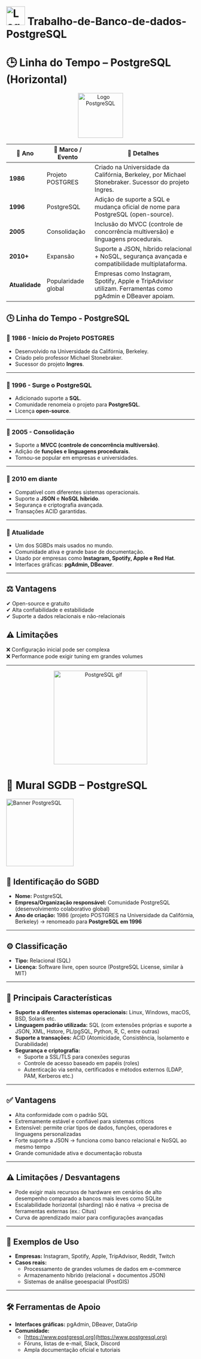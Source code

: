 # <img src="https://www.postgresql.org/media/img/about/press/elephant.png" alt="Logo PostgreSQL" width="50"/> Trabalho-de-Banco-de-dados-PostgreSQL

# 🕒 Linha do Tempo – PostgreSQL (Horizontal)

<p align="center">
  <img src="https://www.postgresql.org/media/img/about/press/elephant.png" alt="Logo PostgreSQL" width="120"/>
</p>

| 📌 Ano | 🔎 Marco / Evento | 📖 Detalhes |
|--------|------------------|-------------|
| **1986** | Projeto POSTGRES | Criado na Universidade da Califórnia, Berkeley, por Michael Stonebraker. Sucessor do projeto Ingres. |
| **1996** | PostgreSQL | Adição de suporte a SQL e mudança oficial de nome para PostgreSQL (open-source). |
| **2005** | Consolidação | Inclusão do MVCC (controle de concorrência multiversão) e linguagens procedurais. |
| **2010+** | Expansão | Suporte a JSON, híbrido relacional + NoSQL, segurança avançada e compatibilidade multiplataforma. |
| **Atualidade** | Popularidade global | Empresas como Instagram, Spotify, Apple e TripAdvisor utilizam. Ferramentas como pgAdmin e DBeaver apoiam. |

## 🕒 Linha do Tempo - PostgreSQL

### 📌 1986 - Início do Projeto POSTGRES
- Desenvolvido na Universidade da Califórnia, Berkeley.
- Criado pelo professor Michael Stonebraker.
- Sucessor do projeto **Ingres**.

---

### 📌 1996 - Surge o PostgreSQL
- Adicionado suporte a **SQL**.
- Comunidade renomeia o projeto para **PostgreSQL**.
- Licença **open-source**.

---

### 📌 2005 - Consolidação
- Suporte a **MVCC (controle de concorrência multiversão)**.
- Adição de **funções e linguagens procedurais**.
- Tornou-se popular em empresas e universidades.

---

### 📌 2010 em diante
- Compatível com diferentes sistemas operacionais.
- Suporte a **JSON** e **NoSQL híbrido**.
- Segurança e criptografia avançada.
- Transações ACID garantidas.

---

### 📌 Atualidade
- Um dos SGBDs mais usados no mundo.
- Comunidade ativa e grande base de documentação.
- Usado por empresas como **Instagram, Spotify, Apple e Red Hat**.
- Interfaces gráficas: **pgAdmin, DBeaver**.

---

## ⚖️ Vantagens
✔ Open-source e gratuito  
✔ Alta confiabilidade e estabilidade  
✔ Suporte a dados relacionais e não-relacionais  

## ⚠️ Limitações
❌ Configuração inicial pode ser complexa  
❌ Performance pode exigir tuning em grandes volumes  

---

<p align="center">
  <img src="https://media.giphy.com/media/GH8mO3Zz7bK2g/giphy.gif" alt="PostgreSQL gif" width="250"/>
</p>

# 🎯 Mural SGDB – PostgreSQL  

<img src="https://encrypted-tbn0.gstatic.com/images?q=tbn:ANd9GcQI3_ABebrcKM6_91YZTp7yNtcjFLNpQpBRkw&s" alt="Banner PostgreSQL" width="180"/>

## 📌 Identificação do SGBD
- **Nome:** PostgreSQL  
- **Empresa/Organização responsável:** Comunidade PostgreSQL (desenvolvimento colaborativo global)  
- **Ano de criação:** 1986 (projeto POSTGRES na Universidade da Califórnia, Berkeley) → renomeado para **PostgreSQL em 1996**  

---

## ⚙️ Classificação
- **Tipo:** Relacional (SQL)  
- **Licença:** Software livre, open source (PostgreSQL License, similar à MIT)  

---

## 🔑 Principais Características
- **Suporte a diferentes sistemas operacionais:** Linux, Windows, macOS, BSD, Solaris etc.  
- **Linguagem padrão utilizada:** SQL (com extensões próprias e suporte a JSON, XML, Hstore, PL/pgSQL, Python, R, C, entre outras)  
- **Suporte a transações:** ACID (Atomicidade, Consistência, Isolamento e Durabilidade)  
- **Segurança e criptografia:**  
  - Suporte a SSL/TLS para conexões seguras  
  - Controle de acesso baseado em papéis (roles)  
  - Autenticação via senha, certificados e métodos externos (LDAP, PAM, Kerberos etc.)  

---

## ✅ Vantagens
- Alta conformidade com o padrão SQL  
- Extremamente estável e confiável para sistemas críticos  
- Extensível: permite criar tipos de dados, funções, operadores e linguagens personalizadas  
- Forte suporte a JSON → funciona como banco relacional e NoSQL ao mesmo tempo  
- Grande comunidade ativa e documentação robusta  

---

## ⚠️ Limitações / Desvantagens
- Pode exigir mais recursos de hardware em cenários de alto desempenho comparado a bancos mais leves como SQLite  
- Escalabilidade horizontal (sharding) não é nativa → precisa de ferramentas externas (ex.: Citus)  
- Curva de aprendizado maior para configurações avançadas  

---

## 🏢 Exemplos de Uso
- **Empresas:** Instagram, Spotify, Apple, TripAdvisor, Reddit, Twitch  
- **Casos reais:**  
  - Processamento de grandes volumes de dados em e-commerce  
  - Armazenamento híbrido (relacional + documentos JSON)  
  - Sistemas de análise geoespacial (PostGIS)  

---

## 🛠️ Ferramentas de Apoio
- **Interfaces gráficas:** pgAdmin, DBeaver, DataGrip  
- **Comunidade:**  
  - [https://www.postgresql.org](https://www.postgresql.org)  
  - Fóruns, listas de e-mail, Slack, Discord  
  - Ampla documentação oficial e tutoriais  
